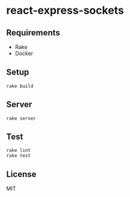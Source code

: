 # react-express-sockets

## Requirements

* Rake
* Docker

## Setup

```
rake build
```

## Server

```
rake server
```

## Test

```
rake lint
rake test
```

## License

MIT
